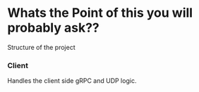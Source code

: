 # Whats the Point of this you will probably ask??


Structure of the project

### Client 
Handles the client side gRPC and UDP logic. 